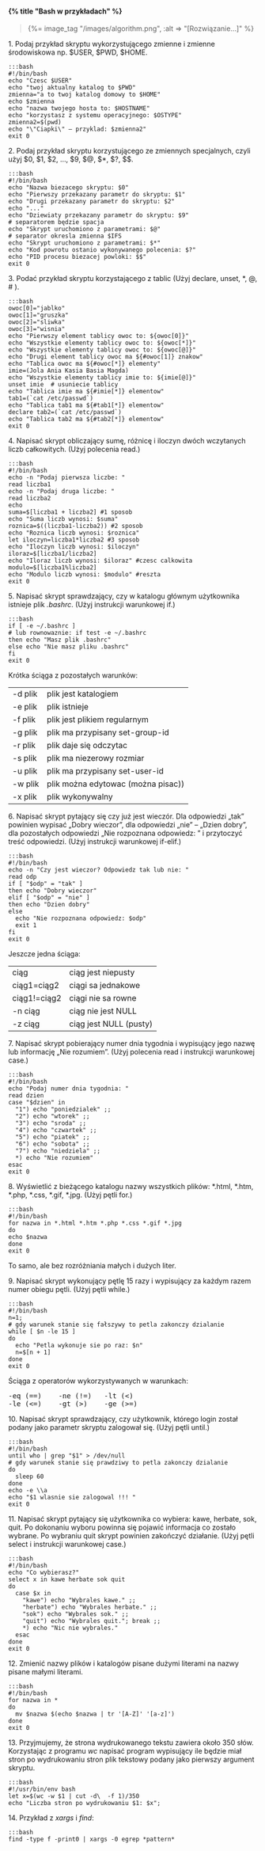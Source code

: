 #### {% title "Bash w przykładach" %}

<blockquote>
  {%= image_tag "/images/algorithm.png", :alt => "[Rozwiązanie…]" %}
</blockquote>

1\. Podaj przykład skryptu wykorzystującego zmienne i
zmienne środowiskowa np. $USER, $PWD, $HOME.

    :::bash
    #!/bin/bash
    echo "Czesc $USER"
    echo "twoj aktualny katalog to $PWD"
    zmienna="a to twoj katalog domowy to $HOME"
    echo $zmienna
    echo "nazwa twojego hosta to: $HOSTNAME"
    echo "korzystasz z systemu operacyjnego: $OSTYPE"
    zmienna2=$(pwd)
    echo "\"Ciapki\" – przyklad: $zmienna2"
    exit 0

2\. Podaj przykład skryptu korzystującego ze zmiennych
specjalnych, czyli użyj $0, $1, $2, …, $9, $@, $*, $?, $$.

    :::bash
    #!/bin/bash
    echo "Nazwa biezacego skryptu: $0"
    echo "Pierwszy przekazany parametr do skryptu: $1"
    echo "Drugi przekazany parametr do skryptu: $2"
    echo "..."
    echo "Dziewiaty przekazany parametr do skryptu: $9"
    # separatorem będzie spacja
    echo "Skrypt uruchomiono z parametrami: $@"
    # separator okresla zmienna $IFS
    echo "Skrypt uruchomiono z parametrami: $*"
    echo "Kod powrotu ostanio wykonywanego polecenia: $?"
    echo "PID procesu biezacej powloki: $$"
    exit 0

3\. Podać przykład skryptu korzystającego z tablic
(Użyj declare, unset, *, @, # ).

    :::bash
    owoc[0]="jablko"
    owoc[1]="gruszka"
    owoc[2]="sliwka"
    owoc[3]="wisnia"
    echo "Pierwszy element tablicy owoc to: ${owoc[0]}"
    echo "Wszystkie elementy tablicy owoc to: ${owoc[*]}"
    echo "Wszystkie elementy tablicy owoc to: ${owoc[@]}"
    echo "Drugi element tablicy owoc ma ${#owoc[1]} znakow"
    echo "Tablica owoc ma ${#owoc[*]} elementy"
    imie=(Jola Ania Kasia Basia Magda)
    echo "Wszystkie elementy tablicy imie to: ${imie[@]}"
    unset imie  # usuniecie tablicy
    echo "Tablica imie ma ${#imie[*]} elementow"
    tab1=(`cat /etc/passwd`)
    echo "Tablica tab1 ma ${#tab1[*]} elementow"
    declare tab2=(`cat /etc/passwd`)
    echo "Tablica tab2 ma ${#tab2[*]} elementow"
    exit 0

4\. Napisać skrypt obliczający sumę, różnicę i iloczyn dwóch
wczytanych liczb całkowitych. (Użyj polecenia read.)

    :::bash
    #!/bin/bash
    echo -n "Podaj pierwsza liczbe: "
    read liczba1
    echo -n "Podaj druga liczbe: "
    read liczba2
    echo
    suma=$[liczba1 + liczba2] #1 sposob
    echo "Suma liczb wynosi: $suma"
    roznica=$((liczba1-liczba2)) #2 sposob
    echo "Roznica liczb wynosi: $roznica"
    let iloczyn=liczba1*liczba2 #3 sposob
    echo "Iloczyn liczb wynosi: $iloczyn"
    iloraz=$[liczba1/liczba2]
    echo "Iloraz liczb wynosi: $iloraz" #czesc calkowita
    modulo=$[liczba1%liczba2]
    echo "Modulo liczb wynosi: $modulo" #reszta
    exit 0

5\. Napisać skrypt sprawdzający, czy w katalogu głównym użytkownika
istnieje plik *.bashrc*. (Użyj instrukcji warunkowej if.)

    :::bash
    if [ -e ~/.bashrc ]
    # lub rownowaznie: if test -e ~/.bashrc
    then echo "Masz plik .bashrc"
    else echo "Nie masz pliku .bashrc"
    fi
    exit 0

Krótka ściąga z pozostałych warunków:

<table class="span-19" summary="Scaffold">
  <colgroup>
    <col class="table1"/>
    <col class="table2"/>
  </colgroup>
<tbody>
 <tr>
 <td>-d plik</td>
 <td>plik jest katalogiem</td>
 </tr>
 <tr>
 <td>-e plik</td>
 <td>plik istnieje</td>
 </tr>
 <tr>
 <td>-f plik</td>
 <td>plik jest plikiem regularnym</td>
 </tr>
 <tr>
 <td>-g plik</td>
 <td>plik ma przypisany set-group-id</td>
 </tr>
 <tr>
 <td>-r plik</td>
 <td>plik daje się odczytac</td>
 </tr>
 <tr>
 <td>-s plik</td>
 <td>plik ma niezerowy rozmiar</td>
 </tr>
 <tr>
 <td>-u plik</td>
 <td>plik ma przypisany set-user-id</td>
 </tr>
 <tr>
 <td>-w plik</td>
 <td>plik można edytowac (można pisac))</td>
 </tr>
 <tr>
 <td>-x plik</td>
 <td>plik wykonywalny</td>
 </tr>
</tbody>
</table>



6\. Napisać skrypt pytający się czy już jest wieczór. Dla odpowiedzi
„tak” powinien wypisać „Dobry wieczor”, dla odpowiedzi „nie” –
„Dzien dobry”, dla pozostałych odpowiedzi „Nie rozpoznana odpowiedz: ”
i przytoczyć treść odpowiedzi. (Użyj instrukcji warunkowej if-elif.)

    :::bash
    #!/bin/bash
    echo -n "Czy jest wieczor? Odpowiedz tak lub nie: "
    read odp
    if [ "$odp" = "tak" ]
    then echo "Dobry wieczor"
    elif [ "$odp" = "nie" ]
    then echo "Dzien dobry"
    else
      echo "Nie rozpoznana odpowiedz: $odp"
      exit 1
    fi
    exit 0

Jeszcze jedna ściąga:

<table class="span-19" summary="Scaffold">
  <colgroup>
    <col class="table1"/>
    <col class="table2"/>
  </colgroup>
<tbody>
 <tr>
 <td>ciąg</td>
 <td>ciąg jest niepusty</td>
 </tr>
 <tr>
 <td>ciąg1=ciąg2</td>
 <td>ciągi sa jednakowe</td>
 </tr>
 <tr>
 <td>ciąg1!=ciąg2</td>
 <td>ciągi nie sa rowne</td>
 </tr>
 <tr>
 <td>-n ciąg</td>
 <td>ciąg nie jest NULL</td>
 </tr>
 <tr>
 <td>-z ciąg</td>
 <td>ciąg jest NULL (pusty)</td>
 </tr>
</tbody>
</table>


7\. Napisać skrypt pobierający numer dnia tygodnia i wypisujący jego
nazwę lub informację „Nie rozumiem”. (Użyj polecenia read i
instrukcji warunkowej case.)

    :::bash
    #!/bin/bash
    echo "Podaj numer dnia tygodnia: "
    read dzien
    case "$dzien" in
      "1") echo "poniedzialek" ;;
      "2") echo "wtorek" ;;
      "3") echo "sroda" ;;
      "4") echo "czwartek" ;;
      "5") echo "piatek" ;;
      "6") echo "sobota" ;;
      "7") echo "niedziela" ;;
      *) echo "Nie rozumiem"
    esac
    exit 0

8\. Wyświetlić z bieżącego katalogu nazwy wszystkich plików:
\*.html, \*.htm, *.php, *.css, *.gif, *.jpg. (Użyj pętli for.)

    :::bash
    #!/bin/bash
    for nazwa in *.html *.htm *.php *.css *.gif *.jpg
    do
    echo $nazwa
    done
    exit 0

To samo, ale bez rozróżniania małych i dużych liter.

9\. Napisać skrypt wykonujący pętlę 15 razy i wypisujący za każdym
razem numer obiegu pętli. (Użyj pętli while.)

    :::bash
    #!/bin/bash
    n=1;
    # gdy warunek stanie się fałszywy to petla zakonczy dzialanie
    while [ $n -le 15 ]
    do
      echo "Petla wykonuje sie po raz: $n"
      n=$[n + 1]
    done
    exit 0

Ściąga z operatorów wykorzystywanych w warunkach:

<pre>-eq (==)    -ne (!=)   -lt (&lt;)
-le (&lt;=)    -gt (>)    -ge (>=)
</pre>

10\. Napisać skrypt sprawdzający, czy użytkownik, którego login został
podany jako parametr skryptu zalogował się. (Użyj pętli until.)

    :::bash
    #!/bin/bash
    until who | grep "$1" > /dev/null
    # gdy warunek stanie się prawdziwy to petla zakonczy dzialanie
    do
      sleep 60
    done
    echo -e \\a
    echo "$1 wlasnie sie zalogowal !!! "
    exit 0

11\. Napisać skrypt pytający się użytkownika co wybiera: kawe,
herbate, sok, quit. Po dokonaniu wyboru powinna się pojawić
informacja co zostało wybrane. Po wybraniu quit skrypt powinien
zakończyć działanie. (Użyj pętli select i instrukcji warunkowej case.)

    :::bash
    #!/bin/bash
    echo "Co wybierasz?"
    select x in kawe herbate sok quit
    do
      case $x in
        "kawe") echo "Wybrales kawe." ;;
        "herbate") echo "Wybrales herbate." ;;
        "sok") echo "Wybrales sok." ;;
        "quit") echo "Wybrales quit."; break ;;
        *) echo "Nic nie wybrales."
      esac
    done
    exit 0

12\. Zmienić nazwy plików i katalogów pisane dużymi literami na nazwy
pisane małymi literami.

    :::bash
    #!/bin/bash
    for nazwa in *
    do
      mv $nazwa $(echo $nazwa | tr '[A-Z]' '[a-z]')
    done
    exit 0

<!-- źródło: http://howtonode.org/node-for-everyday-things -->

13\. Przyjmujemy, że strona wydrukowanego tekstu zawiera około 350 słów.
Korzystając z programu *wc* napisać program wypisujący
ile będzie miał stron po wydrukowaniu stron plik tekstowy podany
jako pierwszy argument skryptu.

    :::bash
    #!/usr/bin/env bash
    let x=$(wc -w $1 | cut -d\  -f 1)/350
    echo "Liczba stron po wydrukowaniu $1: $x";

14\. Przykład z *xargs* i *find*:

    :::bash
    find -type f -print0 | xargs -0 egrep *pattern*
